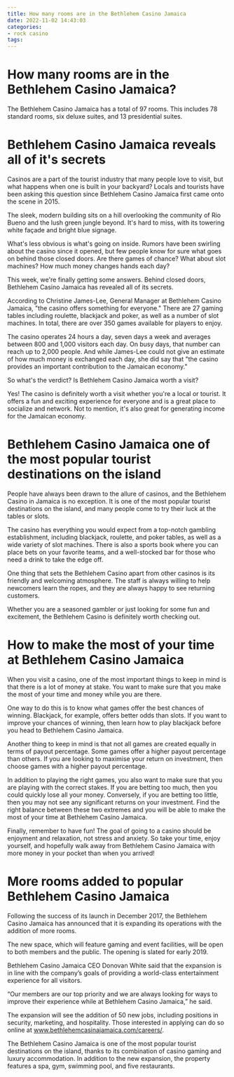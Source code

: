 ```yaml
---
title: How many rooms are in the Bethlehem Casino Jamaica 
date: 2022-11-02 14:43:03
categories:
- rock casino
tags:
---
```



#  How many rooms are in the Bethlehem Casino Jamaica? 

The Bethlehem Casino Jamaica has a total of 97 rooms. This includes 78 standard rooms, six deluxe suites, and 13 presidential suites.

#  Bethlehem Casino Jamaica reveals all of it's secrets 

Casinos are a part of the tourist industry that many people love to visit, but what happens when one is built in your backyard? Locals and tourists have been asking this question since Bethlehem Casino Jamaica first came onto the scene in 2015. 

The sleek, modern building sits on a hill overlooking the community of Rio Bueno and the lush green jungle beyond. It's hard to miss, with its towering white façade and bright blue signage. 

What's less obvious is what's going on inside. Rumors have been swirling about the casino since it opened, but few people know for sure what goes on behind those closed doors. Are there games of chance? What about slot machines? How much money changes hands each day? 

This week, we're finally getting some answers. Behind closed doors, Bethlehem Casino Jamaica has revealed all of its secrets. 

According to Christine James-Lee, General Manager at Bethlehem Casino Jamaica, "the casino offers something for everyone." There are 27 gaming tables including roulette, blackjack and poker, as well as a number of slot machines. In total, there are over 350 games available for players to enjoy. 

The casino operates 24 hours a day, seven days a week and averages between 800 and 1,000 visitors each day. On busy days, that number can reach up to 2,000 people. And while James-Lee could not give an estimate of how much money is exchanged each day, she did say that "the casino provides an important contribution to the Jamaican economy." 

So what's the verdict? Is Bethlehem Casino Jamaica worth a visit? 

Yes! The casino is definitely worth a visit whether you're a local or tourist. It offers a fun and exciting experience for everyone and is a great place to socialize and network. Not to mention, it's also great for generating income for the Jamaican economy.

#  Bethlehem Casino Jamaica one of the most popular tourist destinations on the island 

People have always been drawn to the allure of casinos, and the Bethlehem Casino in Jamaica is no exception. It is one of the most popular tourist destinations on the island, and many people come to try their luck at the tables or slots.

The casino has everything you would expect from a top-notch gambling establishment, including blackjack, roulette, and poker tables, as well as a wide variety of slot machines. There is also a sports book where you can place bets on your favorite teams, and a well-stocked bar for those who need a drink to take the edge off.

One thing that sets the Bethlehem Casino apart from other casinos is its friendly and welcoming atmosphere. The staff is always willing to help newcomers learn the ropes, and they are always happy to see returning customers.

Whether you are a seasoned gambler or just looking for some fun and excitement, the Bethlehem Casino is definitely worth checking out.

#  How to make the most of your time at Bethlehem Casino Jamaica 

When you visit a casino, one of the most important things to keep in mind is that there is a lot of money at stake. You want to make sure that you make the most of your time and money while you are there. 

One way to do this is to know what games offer the best chances of winning. Blackjack, for example, offers better odds than slots. If you want to improve your chances of winning, then learn how to play blackjack before you head to Bethlehem Casino Jamaica. 

Another thing to keep in mind is that not all games are created equally in terms of payout percentage. Some games offer a higher payout percentage than others. If you are looking to maximise your return on investment, then choose games with a higher payout percentage. 

In addition to playing the right games, you also want to make sure that you are playing with the correct stakes. If you are betting too much, then you could quickly lose all your money. Conversely, if you are betting too little, then you may not see any significant returns on your investment. Find the right balance between these two extremes and you will be able to make the most of your time at Bethlehem Casino Jamaica. 

Finally, remember to have fun! The goal of going to a casino should be enjoyment and relaxation, not stress and anxiety. So take your time, enjoy yourself, and hopefully walk away from Bethlehem Casino Jamaica with more money in your pocket than when you arrived!

#  More rooms added to popular Bethlehem Casino Jamaica

Following the success of its launch in December 2017, the Bethlehem Casino Jamaica has announced that it is expanding its operations with the addition of more rooms.

The new space, which will feature gaming and event facilities, will be open to both members and the public. The opening is slated for early 2019.

Bethlehem Casino Jamaica CEO Donovan White said that the expansion is in line with the company’s goals of providing a world-class entertainment experience for all visitors.

“Our members are our top priority and we are always looking for ways to improve their experience while at Bethlehem Casino Jamaica,” he said.

The expansion will see the addition of 50 new jobs, including positions in security, marketing, and hospitality. Those interested in applying can do so online at www.bethlehemcasinajamaica.com/careers/.

The Bethlehem Casino Jamaica is one of the most popular tourist destinations on the island, thanks to its combination of casino gaming and luxury accommodation. In addition to the new expansion, the property features a spa, gym, swimming pool, and five restaurants.